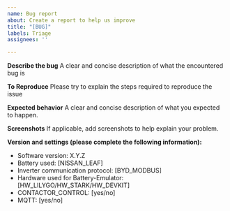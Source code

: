 ```yaml
---
name: Bug report
about: Create a report to help us improve
title: "[BUG]"
labels: Triage
assignees: ''

---
```


**Describe the bug**
A clear and concise description of what the encountered bug is

**To Reproduce**
Please try to explain the steps required to reproduce the issue

**Expected behavior**
A clear and concise description of what you expected to happen.

**Screenshots**
If applicable, add screenshots to help explain your problem.

**Version and settings (please complete the following information):**
- Software version: X.Y.Z
- Battery used: [NISSAN_LEAF]
- Inverter communication protocol: [BYD_MODBUS]
- Hardware used for Battery-Emulator: [HW_LILYGO/HW_STARK/HW_DEVKIT]
- CONTACTOR_CONTROL: [yes/no]
- MQTT: [yes/no]
